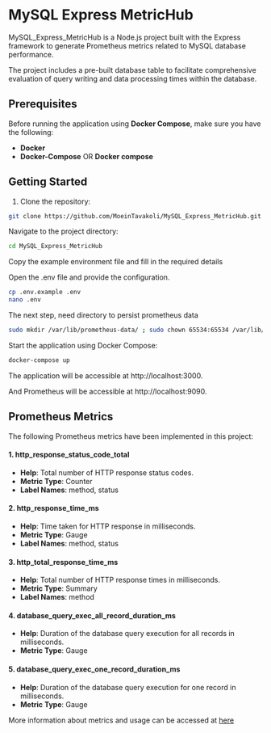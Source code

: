 # MySQL Express MetricHub

MySQL_Express_MetricHub is a Node.js project built with the Express framework to generate Prometheus metrics related to MySQL database performance.

The project includes a pre-built database table to facilitate comprehensive evaluation of query writing and data processing times within the database.

## Prerequisites

Before running the application using **Docker Compose**, make sure you have the following:

- **Docker**
- **Docker-Compose** OR **Docker compose**

## Getting Started

1. Clone the repository:

```bash
git clone https://github.com/MoeinTavakoli/MySQL_Express_MetricHub.git
```

Navigate to the project directory:

```bash
cd MySQL_Express_MetricHub
```

Copy the example environment file and fill in the required details

Open the .env file and provide the configuration.

```bash
cp .env.example .env
nano .env
```

The next step, need directory to persist prometheus data 

```bash
sudo mkdir /var/lib/prometheus-data/ ; sudo chown 65534:65534 /var/lib/prometheus-data/
```

Start the application using Docker Compose:

```bash
docker-compose up
```

The application will be accessible at http://localhost:3000.

And Prometheus will be accessible at http://localhost:9090.

## Prometheus Metrics

The following Prometheus metrics have been implemented in this project:

#### 1. http_response_status_code_total
   - **Help**: Total number of HTTP response status codes.
   - **Metric Type**: Counter
   - **Label Names**: method, status

#### 2. http_response_time_ms
   - **Help**: Time taken for HTTP response in milliseconds.
   - **Metric Type**: Gauge
   - **Label Names**: method, status

#### 3. http_total_response_time_ms
   - **Help**: Total number of HTTP response times in milliseconds.
   - **Metric Type**: Summary
   - **Label Names**: method

#### 4. database_query_exec_all_record_duration_ms
   - **Help**: Duration of the database query execution for all records in milliseconds.
   - **Metric Type**: Gauge

#### 5. database_query_exec_one_record_duration_ms
   - **Help**: Duration of the database query execution for one record in milliseconds.
   - **Metric Type**: Gauge
  
More information about metrics and usage can be accessed at [here](./metrics.md)